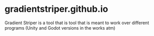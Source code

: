 # gradientstriper.github.io

Gradient Striper is a tool that is tool that is meant to work over different programs (Unity and Godot versions in the works atm)
